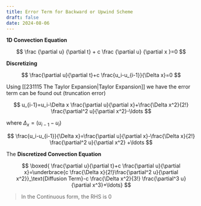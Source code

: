 ```yaml
---
title: Error Term for Backward or Upwind Scheme
draft: false
date: 2024-08-06
---
```


**1D Convection Equation**

$$
\frac {\partial u} {\partial t} + c \frac {\partial u} {\partial x }=0
$$

**Discretizing**

$$
\frac{\partial u}{\partial t}+c \frac{u_i-u_{i-1}}{\Delta x}=0
$$

Using [[231115  The Taylor Expansion|Taylor Expansion]] we have the error term can be found out (truncation error)


$$
u_{i-1}=u_i-\Delta x \frac{\partial u}{\partial x}+\frac{\Delta x^2}{2!} \frac{\partial^2 u}{\partial x^2}-\ldots
$$

where  $\Delta_x= (u_{i-1}-u_i)$ 

$$
\frac{u_i-u_{i-1}}{\Delta x}=\frac{\partial u}{\partial x}-\frac{\Delta x}{2!} \frac{\partial^2 u}{\partial x^2}  +\ldots
$$

The **Discretized Convection Equation**

$$
\boxed{
\frac{\partial u}{\partial t}+c \frac{\partial u}{\partial x}=\underbrace{c \frac{\Delta x}{2!}\frac{\partial^2 u}{\partial x^2}}_\text{Diffusion Term}-c \frac{\Delta x^2}{3!} \frac{\partial^3 u}{\partial x^3}+\ldots}
$$

> In the Continuous form, the RHS is $0$


